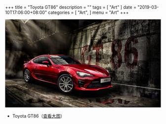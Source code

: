 +++
title = "Toyota GT86"
description = ""
tags = [
    "Art"
]
date = "2019-03-10T17:06:00+08:00"
categories = [
    "Art",
]
menu = "Art"
+++

[![图片加载中...请使用支持Webp的浏览器加速查看](/images/post/20190310170600.webp)](/images/post/20190310170600.webp "点击查看大图")
<!--more-->

* Toyota GT86（[查看大图](/images/post/20190310170600.jpeg "jpeg格式图片")）
